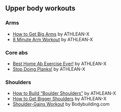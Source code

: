 ## Upper body workouts

### Arms

* [How to Get Big Arms](https://youtu.be/1TP9BKqk_gs) by ATHLEAN-X
* [8 Minute Arm Workout](https://youtu.be/8fvT3sYfzLo) by ATHLEAN-X

### Core abs

* [Best Home Ab Exercise Ever!](https://youtu.be/9JjwnkA3XJs) by ATHLEAN-X
* [Stop Doing Planks!](https://youtu.be/jYX5FpYZA7c) by ATHLEAN-X

### Shoulders

* [How to Build “Boulder Shoulders”](https://youtu.be/1DINSG8mVFs) by ATHLEAN-X
* [How to Get Bigger Shoulders](https://youtu.be/YFLqFjY3Q5Y) by ATHLEAN-X
* [Shoulder-Gains Workout](https://youtu.be/6EqI5V8AUp8) by Bodybuilding.com
